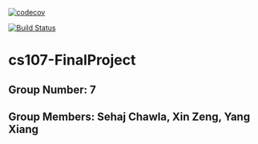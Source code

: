 [![codecov](https://codecov.io/gh/AsiaUnionCS107/cs107-FinalProject/branch/master/graph/badge.svg?token=1WWKZG2QDY)](https://codecov.io/gh/AsiaUnionCS107/cs107-FinalProject)

[![Build Status](https://api.travis-ci.com/AsiaUnionCS107/cs107-FinalProject.svg?token=mrHgEBMWayvk9YMprwym&branch=Milestone_1B)](https://travis-ci.com/AsiaUnionCS107/cs107-FinalProject)

# cs107-FinalProject

## Group Number: 7

## Group Members: Sehaj Chawla, Xin Zeng, Yang Xiang

